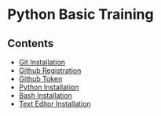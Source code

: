# Python Basic Training

## Contents
- [Git Installation](https://github.com/mekatronik-achmadi/md_tutorial/blob/master/pelatihan/install_git.md)
- [Github Registration](https://github.com/mekatronik-achmadi/md_tutorial/blob/master/pelatihan/github_signup.md)
- [Github Token](https://github.com/mekatronik-achmadi/md_tutorial/blob/master/electronic/tutorials/github_token.md)
- [Python Installation]()
- [Bash Installation]()
- [Text Editor Installation]()
